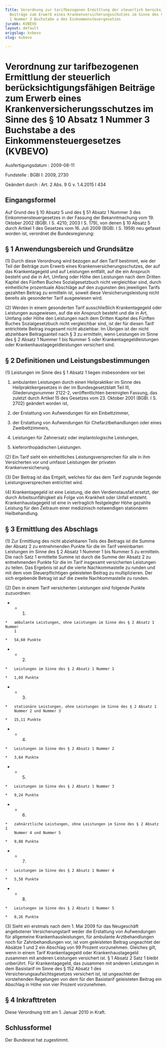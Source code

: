 ```yaml
---
Title: Verordnung zur tarifbezogenen Ermittlung der steuerlich berücksichtigungsfähigen
  Beiträge zum Erwerb eines Krankenversicherungsschutzes im Sinne des § 10 Absatz
  1 Nummer 3 Buchstabe a des Einkommensteuergesetzes
jurabk: KVBEVO
layout: default
origslug: kvbevo
slug: kvbevo

---
```


# Verordnung zur tarifbezogenen Ermittlung der steuerlich berücksichtigungsfähigen Beiträge zum Erwerb eines Krankenversicherungsschutzes im Sinne des § 10 Absatz 1 Nummer 3 Buchstabe a des Einkommensteuergesetzes (KVBEVO)

Ausfertigungsdatum
:   2009-08-11

Fundstelle
:   BGBl I: 2009, 2730

Geändert durch
:   Art. 2 Abs. 9 G v. 1.4.2015 I 434


## Eingangsformel

Auf Grund des § 10 Absatz 5 und des § 51 Absatz 1 Nummer 3 des
Einkommensteuergesetzes in der Fassung der Bekanntmachung vom 19.
Oktober 2002 (BGBl. I S. 4210; 2003 I S. 179), von denen § 10 Absatz 5
durch Artikel 1 des Gesetzes vom 16. Juli 2009 (BGBl. I S. 1959) neu
gefasst worden ist, verordnet die Bundesregierung:


## § 1 Anwendungsbereich und Grundsätze

(1) Durch diese Verordnung wird bezogen auf den Tarif bestimmt, wie
der Teil der Beiträge zum Erwerb eines Krankenversicherungsschutzes,
der auf das Krankentagegeld und auf Leistungen entfällt, auf die ein
Anspruch besteht und die in Art, Umfang oder Höhe den Leistungen nach
dem Dritten Kapitel des Fünften Buches Sozialgesetzbuch nicht
vergleichbar sind, durch einheitliche prozentuale Abschläge auf den
zugunsten des jeweiligen Tarifs gezahlten Beitrag zu ermitteln ist,
soweit diese Versicherungsleistung nicht bereits als gesonderter Tarif
ausgewiesen wird.

(2) Werden in einem gesonderten Tarif ausschließlich Krankentagegeld
oder Leistungen ausgewiesen, auf die ein Anspruch besteht und die in
Art, Umfang oder Höhe den Leistungen nach dem Dritten Kapitel des
Fünften Buches Sozialgesetzbuch nicht vergleichbar sind, ist der für
diesen Tarif entrichtete Beitrag insgesamt nicht abziehbar. Im Übrigen
ist der nicht abziehbare Beitragsanteil nach § 3 zu ermitteln, wenn
Leistungen im Sinne des § 2 Absatz 1 Nummer 1 bis Nummer 5 oder
Krankentagegeldleistungen oder Krankenhaustagegeldleistungen
versichert sind.


## § 2 Definitionen und Leistungsbestimmungen

(1) Leistungen im Sinne des § 1 Absatz 1 liegen insbesondere vor bei

1.  ambulanten Leistungen durch einen Heilpraktiker im Sinne des
    Heilpraktikergesetzes in der im Bundesgesetzblatt Teil III,
    Gliederungsnummer 2122-2, veröffentlichten bereinigten Fassung, das
    zuletzt durch Artikel 15 des Gesetzes vom 23. Oktober 2001 (BGBl. I S.
    2702) geändert worden ist,


2.  der Erstattung von Aufwendungen für ein Einbettzimmer,


3.  der Erstattung von Aufwendungen für Chefarztbehandlungen oder eines
    Zweibettzimmers,


4.  Leistungen für Zahnersatz oder implantologische Leistungen,


5.  kieferorthopädischen Leistungen.




(2) Ein Tarif sieht ein einheitliches Leistungsversprechen für alle in
ihm Versicherten vor und umfasst Leistungen der privaten
Krankenversicherung.

(3) Der Beitrag ist das Entgelt, welches für das dem Tarif zugrunde
liegende Leistungsversprechen entrichtet wird.

(4) Krankentagegeld ist eine Leistung, die den Verdienstausfall
ersetzt, der durch Arbeitsunfähigkeit als Folge von Krankheit oder
Unfall entsteht. Krankenhaustagegeld ist eine in vertraglich
festgelegter Höhe gezahlte Leistung für den Zeitraum einer medizinisch
notwendigen stationären Heilbehandlung.


## § 3 Ermittlung des Abschlags

(1) Zur Ermittlung des nicht abziehbaren Teils des Beitrags ist die
Summe der Absatz 2 zu entnehmenden Punkte für die im Tarif
vereinbarten Leistungen im Sinne des § 2 Absatz 1 Nummer 1 bis Nummer
5 zu ermitteln. Die nach Satz 1 ermittelte Summe ist durch die Summe
der Absatz 2 zu entnehmenden Punkte für die im Tarif insgesamt
versicherten Leistungen zu teilen. Das Ergebnis ist auf die vierte
Nachkommastelle zu runden und mit dem vom Steuerpflichtigen
geleisteten Beitrag zu multiplizieren. Der sich ergebende Betrag ist
auf die zweite Nachkommastelle zu runden.

(2) Den in einem Tarif versicherten Leistungen sind folgende Punkte
zuzuordnen:

*    *   1.

    *   ambulante Leistungen, ohne Leistungen im Sinne des § 2 Absatz 1 Nummer
        1

    *   54,60 Punkte


*    *   2.

    *   Leistungen im Sinne des § 2 Absatz 1 Nummer 1

    *   1,69 Punkte


*    *   3.

    *   stationäre Leistungen, ohne Leistungen im Sinne des § 2 Absatz 1
        Nummer 2 und Nummer 3

    *   15,11 Punkte


*    *   4.

    *   Leistungen im Sinne des § 2 Absatz 1 Nummer 2

    *   3,64 Punkte


*    *   5.

    *   Leistungen im Sinne des § 2 Absatz 1 Nummer 3

    *   9,24 Punkte


*    *   6.

    *   zahnärztliche Leistungen, ohne Leistungen im Sinne des § 2 Absatz 1
        Nummer 4 und Nummer 5

    *   9,88 Punkte


*    *   7.

    *   Leistungen im Sinne des § 2 Absatz 1 Nummer 4

    *   5,58 Punkte


*    *   8.

    *   Leistungen im Sinne des § 2 Absatz 1 Nummer 5

    *   0,26 Punkte




(3) Sieht ein erstmals nach dem 1. Mai 2009 für das Neugeschäft
angebotener Versicherungstarif weder die Erstattung von Aufwendungen
für allgemeine Krankenhausleistungen, für ambulante Arztbehandlungen
noch für Zahnbehandlungen vor, ist vom geleisteten Beitrag ungeachtet
der Absätze 1 und 2 ein Abschlag von 99 Prozent vorzunehmen. Gleiches
gilt, wenn in einem Tarif Krankentagegeld oder Krankenhaustagegeld
zusammen mit anderen Leistungen versichert ist. § 1 Absatz 2 Satz 1
bleibt unberührt. Für Krankentagegeld, das zusammen mit anderen
Leistungen in dem Basistarif im Sinne des § 152 Absatz 1 des
Versicherungsaufsichtsgesetzes versichert ist, ist ungeachtet der
vorstehenden Regelungen von dem für den Basistarif geleisteten Beitrag
ein Abschlag in Höhe von vier Prozent vorzunehmen.


## § 4 Inkrafttreten

Diese Verordnung tritt am 1. Januar 2010 in Kraft.


## Schlussformel

Der Bundesrat hat zugestimmt.

